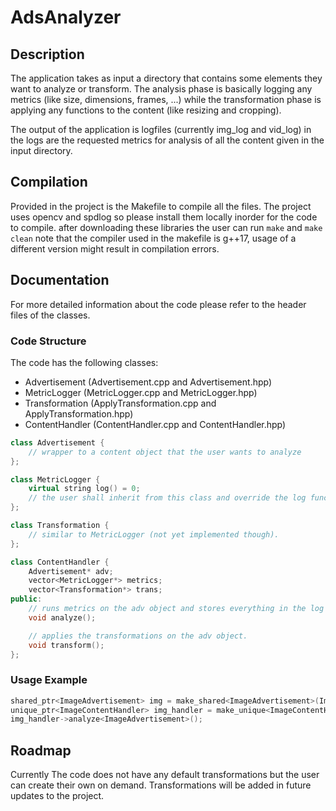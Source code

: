 # AdsAnalyzer

## Description
The application takes as input a directory that contains some elements they want to analyze or transform. The analysis phase is basically logging any metrics (like size, dimensions, frames, ...) while the transformation phase is applying any functions to the content (like resizing and cropping).

The output of the application is logfiles (currently img_log and vid_log) in the logs are the requested metrics for analysis of all the content given in the input directory.

## Compilation
Provided in the project is the Makefile to compile all the files. The project uses opencv and spdlog so please install them locally inorder for the code to compile. after downloading these libraries the user can run `make` and `make clean` note that the compiler used in the makefile is g++17, usage of a different version might result in compilation errors.

## Documentation
For more detailed information about the code please refer to the header files of the classes.

### Code Structure
The code has the following classes:
- Advertisement (Advertisement.cpp and Advertisement.hpp)
- MetricLogger  (MetricLogger.cpp and MetricLogger.hpp)
- Transformation (ApplyTransformation.cpp and ApplyTransformation.hpp)
- ContentHandler (ContentHandler.cpp and ContentHandler.hpp)

```cpp
class Advertisement {
    // wrapper to a content object that the user wants to analyze
};

class MetricLogger {
    virtual string log() = 0;
    // the user shall inherit from this class and override the log function (examples provided in the code).
};

class Transformation {
    // similar to MetricLogger (not yet implemented though).
};

class ContentHandler {
    Advertisement* adv;
    vector<MetricLogger*> metrics;
    vector<Transformation*> trans;
public:
    // runs metrics on the adv object and stores everything in the log file.
    void analyze();

    // applies the transformations on the adv object.
    void transform();
};
```

### Usage Example
```cpp
shared_ptr<ImageAdvertisement> img = make_shared<ImageAdvertisement>(ImageAdvertisement(path));
unique_ptr<ImageContentHandler> img_handler = make_unique<ImageContentHandler>(ImageContentHandler(img , img_logger));
img_handler->analyze<ImageAdvertisement>();
```

## Roadmap
Currently The code does not have any default transformations but the user can create their own on demand. Transformations will be added in future updates to the project.